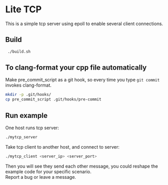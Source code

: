 # Lite TCP
This is a simple tcp server using epoll to enable several client connections.
## Build
```bash
 ./build.sh
```  
## To clang-format your cpp file automatically
Make pre_commit_script as a git hook, so every time you type `git commit` invokes clang-format.
```bash
mkdir -p .git/hooks/
cp pre_commit_script .git/hooks/pre-commit
```

## Run example
One host runs tcp server:  
```bash
./mytcp_server
```  
Take tcp client to another host, and connect to server:  
```bash
./mytcp_client <server_ip> <server_port>
```  
Then you will see they send each other message, you could reshape the example code for your specific scenario.  
Report a bug or leave a message.



